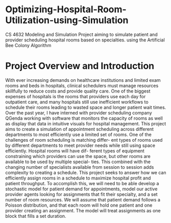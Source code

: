 # Optimizing-Hospital-Room-Utilization-using-Simulation
CS 4632 Modeling and Simulation Project aiming to simulate patient and provider scheduling hospital rooms based on specialties. using the Artificial Bee Colony Algorithm

# Project Overview and Introduction
With ever increasing demands on healthcare institutions and limited
exam rooms and beds in hospitals, clinical schedulers must manage
resources skillfully to reduce costs and provide quality care. One
of the biggest expenses of hospitals is the rooms that providers use
each day for outpatient care, and many hospitals still use inefficient
workflows to schedule their rooms leading to wasted space and longer
patient wait times. Over the past year, I have interned with provider
scheduling company QGenda working with software that monitors
the capacity of rooms as well as display that data in intuitive visuals
for hospital management.
This project aims to create a simulation of appointment scheduling
across different departments to most efficiently use a limited set of
rooms. One of the challenges of room scheduling is matching differ-
ent types of rooms used by different departments to meet provider
needs while still using space efficiently. Hospital rooms will have dif-
ferent types of equipment constraining which providers can use the
space, but other rooms are available to be used by multiple special-
ties. This combined with the changing number of specialists available
from session to session adds complexity to creating a schedule.
This project seeks to answer how we can efficiently assign rooms in
a schedule to maximize hospital profit and patient throughput. To
accomplish this, we will need to be able develop a stochastic model for
patient demand for appointments, model our active provider agents
looking for assignments that fit their specialty, and a set number
of room resources. We will assume that patient demand follows a
Poisson distribution, and that each room will hold one patient and one
provider creating an assignment. The model will treat assignments
as one block that fills a set duration.
